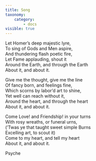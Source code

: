 ```yaml
---
title: Song
taxonomy:
    category:
        - docs
visible: true
---
```


Let Homer’s deep majestic lyre,  
To sing of Gods and Men aspire,  
And thundering flash poetic fire,  
Let Fame applauding, shout it  
Around the Earth, and through the Earth  
About it, and about it.  
  
Give me the thought, give me the line  
Of fancy born, and feelings fine,  
Which scorns by labor’d art to shine,  
Yet well can reach without it,  
Around the heart, and through the heart  
About it, and about it.  
  
Come Love! and Friendship! in your turns  
With rosy wreaths, or funeral urns,  
(’Twas ye that taught sweet simple Burns  
Excelling art, to scout it)  
Come to my heart, and tell my heart  
About it, and about it.  
  
Psyche